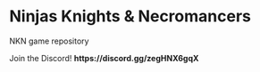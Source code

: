 # Ninjas Knights & Necromancers
NKN game repository

<p>
Join the Discord!
<strong><bold>https://discord.gg/zegHNX6gqX</bold></strong>
</p>

